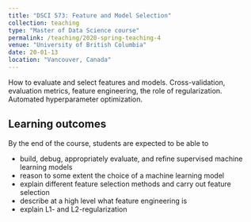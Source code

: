 ```yaml
---
title: "DSCI 573: Feature and Model Selection"
collection: teaching
type: "Master of Data Science course"
permalink: /teaching/2020-spring-teaching-4
venue: "University of British Columbia"
date: 20-01-13
location: "Vancouver, Canada"
---
```

How to evaluate and select features and models. Cross-validation, evaluation metrics, feature engineering, the role of regularization. Automated hyperparameter optimization.

## Learning outcomes

By the end of the course, students are expected to be able to

- build, debug, appropriately evaluate, and refine supervised machine learning models
- reason to some extent the choice of a machine learning model
- explain different feature selection methods and carry out feature selection
- describe at a high level what feature engineering is
- explain L1- and L2-regularization
